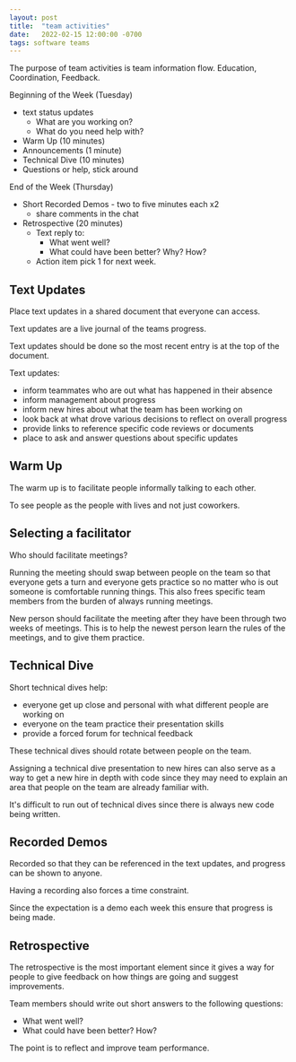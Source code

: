 ```yaml
---
layout: post
title:  "team activities"
date:   2022-02-15 12:00:00 -0700
tags: software teams
---
```


The purpose of team activities is team information flow. Education, Coordination, Feedback.


Beginning of the Week (Tuesday)

- text status updates
    - What are you working on?
    - What do you need help with?
- Warm Up (10 minutes)
- Announcements (1 minute)
- Technical Dive (10 minutes)
- Questions or help, stick around

End of the Week (Thursday)

- Short Recorded Demos - two to five minutes each x2
    - share comments in the chat
- Retrospective (20 minutes)
    - Text reply to:
        - What went well?
        - What could have been better? Why? How?
    - Action item pick 1 for next week.

## Text Updates

Place text updates in a shared document that everyone can access.

Text updates are a live journal of the teams progress.

Text updates should be done so the most recent entry is at the top of the document.

Text updates:

- inform teammates who are out what has happened in their absence
- inform management about progress
- inform new hires about what the team has been working on
- look back at what drove various decisions to reflect on overall progress
- provide links to reference specific code reviews or documents
- place to ask and answer questions about specific updates

## Warm Up

The warm up is to facilitate people informally talking to each other.

To see people as the people with lives and not just coworkers.


## Selecting a facilitator

Who should facilitate meetings?

Running the meeting should swap between people on the team so that everyone gets a turn and everyone gets practice so no matter who is out someone is comfortable running things. This also frees specific team members from the burden of always running meetings.

New person should facilitate the meeting after they have been through two weeks of meetings. This is to help the newest person learn the rules of the meetings, and to give them practice.


## Technical Dive

Short technical dives help:

- everyone get up close and personal with what different people are working on
- everyone on the team practice their presentation skills
- provide a forced forum for technical feedback

These technical dives should rotate between people on the team.

Assigning a technical dive presentation to new hires can also serve as a way to get a new hire in depth with code since they may need to explain an area that people on the team are already familiar with.

It's difficult to run out of technical dives since there is always new code being written.

## Recorded Demos

Recorded so that they can be referenced in the text updates, and progress can be shown to anyone.

Having a recording also forces a time constraint.

Since the expectation is a demo each week this ensure that progress is being made.

## Retrospective

The retrospective is the most important element since it gives a way for people to give feedback on how things are going and suggest improvements.

Team members should write out short answers to the following questions:

- What went well?
- What could have been better? How?

The point is to reflect and improve team performance.



